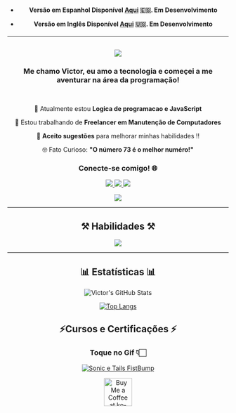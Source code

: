 <h4 align="center"> 

- Versão em Espanhol Disponível [Aqui](   ) 🇪🇸. **Em Desenvolvimento**

- Versão em Inglês Disponível [Aqui](   ) 🇺🇸. **Em Desenvolvimento**

  </h4>

--------

<h2 

<h3 align="center">

  <img
src="https://readme-typing-svg.herokuapp.com/?font=Righteous&size=35&center=true&vCenter=true&width=500&height=70&duration=4000&lines=Olá!+😆;+Bem+Vindo+ao+Meu+Hub+✨️;"/>
  </h2>

<h3 align="center"> 

Me chamo Victor, eu amo a tecnologia e começei a me aventurar na área da programação! 
  </h3>

<br/>

<div align="center">
 
  🧠 Atualmente estou **Logica de programacao e JavaScript**
 
  👀 Estou trabalhando de **Freelancer em Manutenção de Computadores**

  💬 **Aceito sugestões** para melhorar minhas habilidades !!

  🤓 Fato Curioso: **"O número 73 é o melhor numéro!"**

<h3 align="center"> 
  Conecte-se comigo! 🌐 
   </h3>

<a href="mailto:vibesideral@gmail.com">
    <img src="https://img.shields.io/badge/Gmail-696969?style=for-the-badge&logo=gmail&logoColor=red" />
   </a>

<a href="https://www.linkedin.com/in/victor-corr%C3%AAa-a87218341?utm_source=share&amp;utm_campaign=share_via&amp;utm_content=profile&amp;utm_medium=android_app" target="_blank">
    <img src="https://img.shields.io/badge/LinkedIn-0077B5?style=for-the-badge&logo=linkedin&logoColor=white" target="_blank" />
   </a>

<a href="https://www.instagram.com/vibesideral?igsh=b3g4bHU4azc1Yzc1">
    <img src="https://img.shields.io/badge/Instagram-DD2A7B?style=for-the-badge&logo=Instagram&logoColor=white" target="_blank" />
   </a>

  <a
href="https://youtube.com/@vibesideral?si=m8MRY_K9hU1TPcW2">
    <img src="https://img.shields.io/badge/Youtube-FFFAFA?style=for-the-badge&logo=Youtube&logoColor=red" target="_blank" />
   </a>

---------
 
<h2 align="center">
⚒️ Habilidades ⚒️

   </h2>
<div align="center">
    <img src="https://skillicons.dev/icons?i=github,git"/>
   
---------

<h2 align="center">
📊 Estatísticas 📊
   </h2>

![Victor's GitHub Stats](https://github-readme-stats.vercel.app/api?username=VibeSideral&show_icons=true&theme=transparent)

[![Top Langs](https://github-readme-stats.vercel.app/api/top-langs/?username=VibeSideral&layout=donut&show_icons=true&theme=transparent)](https://github.com/VibeSideral)


<h2 align="center">
⚡Cursos e Certificações ⚡
   </h2

<div align="center">

 ### **Toque no Gif** 👇🏻

[![Sonic e Tails FistBump](https://c.tenor.com/eGYq7O1o3goAAAAd/tenor.gif)](https://github.com/VibeSideral/VibeSideral/tree/main/Certification)

<div align="center">
<a href='https://ko-fi.com/vibesideral' target='_blank'><img height='64' style='border:0px;height:64px;' src='https://storage.ko-fi.com/cdn/kofi1.png?v=3' border='0' alt='Buy Me a Coffee at ko-fi.com' /></a>
</div>
